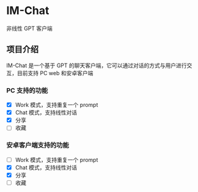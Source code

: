 # IM-Chat

非线性 GPT 客户端

## 项目介绍

IM-Chat 是一个基于 GPT 的聊天客户端，它可以通过对话的方式与用户进行交互，目前支持 PC web 和安卓客户端

### PC 支持的功能

- [x] Work 模式，支持重复一个 prompt
- [x] Chat 模式，支持线性对话
- [x] 分享
- [ ] 收藏

### 安卓客户端支持的功能

- [ ] Work 模式，支持重复一个 prompt
- [x] Chat 模式，支持线性对话
- [x] 分享
- [ ] 收藏
